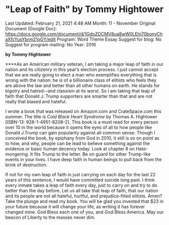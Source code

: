 # "Leap of Faith" by Tommy Hightower

Last Updated: February 21, 2021 4:48 AM
Month: 11 - November
Original Document (Google Doc): https://docs.google.com/document/d/1GdoZOCMV8ua8wW0LEhi70bonyChaXfcYusYbrm21oGY/edit
Program: Word Theme Essay
Suggest for blog: No
Suggest for program mailing: No
Year: 2016

**by Tommy Hightower**

****As an American military veteran, I am taking a major leap of faith in our nation and its citizenry in this year’s election process. I just cannot accept that we are really going to elect a man who exemplifies everything that is wrong with the nation: he is of a billionaire class of elitists who feels they are above the law and better than all other humans on earth. He stands for bigotry and hatred--and classism at its worst. So I am taking that leap of faith that Donald J. Trump supporters are smarter than that and are not really that biased and hateful.

I wrote a book that was released on Amazon.com and CrateSpace.com this summer. The title is *Cold Black Heart Syndrome* by Thomas A. Hightower [ISBN-13: 928-1-4951-8208-2]. This book is a must read for every person over 10 in the world because it opens the eyes of all to how people like Donald J.Trump can gain popularity against all common sense. Though I conceived the book, by epiphany from God in 2010, it still is so on point as to how, and why, people can be lead to believe something against the evidence or basic human decency today. Look at chapter 8 on Hate-mongering. It fits Trump to the letter. Be on guard for other Trump-like events in your lives. I have deep faith in human beings to pull back from the brink of destruction.

If not for my own leap of faith in just carrying on each day for the last 22 years of this sentence, I would have committed suicide long past. I think every inmate takes a leap of faith every day, just to carry on and try to do better than the day before. Let us all take that leap of faith, that our nation and its people are not all hateful, hurtful, and prejudice-filled elitists. Amen? Take the plunge and read my book. You will be glad you invested that $23 in your future because it will change your life, as writing it has forever changed mine. God Bless each one of you, and God Bless America. May our beacon of Liberty to the masses never dim.